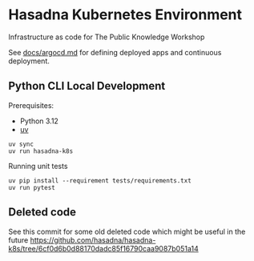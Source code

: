 # Hasadna Kubernetes Environment

Infrastructure as code for The Public Knowledge Workshop

See [docs/argocd.md](docs/argocd.md) for defining deployed apps and continuous deployment.

## Python CLI Local Development

Prerequisites:


* Python 3.12
* [uv](https://docs.astral.sh/uv/)

```
uv sync
uv run hasadna-k8s
```

Running unit tests

```
uv pip install --requirement tests/requirements.txt
uv run pytest
```

## Deleted code

See this commit for some old deleted code which might be useful in the future https://github.com/hasadna/hasadna-k8s/tree/6cf0d6b0d88170dadc85f16790caa9087b051a14

